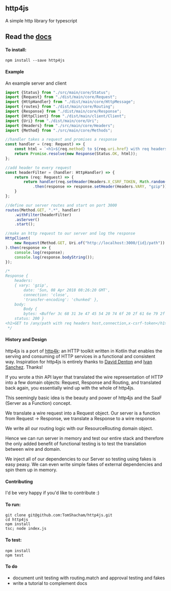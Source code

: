 ## http4js

A simple http library for typescript

## Read the [docs](https://tomshacham.github.io/http4js/)

#### To install:

```
npm install --save http4js
```

#### Example

An example server and client

```typescript
import {Status} from "./src/main/core/Status";
import {Request} from "./dist/main/core/Request";
import {HttpHandler} from "./dist/main/core/HttpMessage";
import {routes} from "./dist/main/core/Routing";
import {Response} from "./dist/main/core/Response";
import {HttpClient} from "./dist/main/client/Client";
import {Uri} from "./dist/main/core/Uri";
import {Headers} from "./src/main/core/Headers";
import {Method} from "./src/main/core/Methods";

//handler takes a request and promises a response
const handler = (req: Request) => {
    const html = `<h1>${req.method} to ${req.uri.href} with req headers ${Object.keys(req.headers)}</h1>`;
    return Promise.resolve(new Response(Status.OK, html));
};

//add header to every request
const headerFilter = (handler: HttpHandler) => {
    return (req: Request) => {
        return handler(req.setHeader(Headers.X_CSRF_TOKEN, Math.random()))
            .then(response => response.setHeader(Headers.VARY, "gzip"));
    }
};

//define our server routes and start on port 3000
routes(Method.GET, ".*", handler)
    .withFilter(headerFilter)
    .asServer()
    .start();

//make an http request to our server and log the response
HttpClient(
    new Request(Method.GET, Uri.of("http://localhost:3000/{id}/path"))
).then(response => {
    console.log(response);
    console.log(response.bodyString());
});

/*
Response {
    headers:
    { vary: 'gzip',
        date: 'Sun, 08 Apr 2018 08:26:20 GMT',
        connection: 'close',
        'transfer-encoding': 'chunked' },
    body:
        Body {
        bytes: <Buffer 3c 68 31 3e 47 45 54 20 74 6f 20 2f 61 6e 79 2f 70 61 74 68 20 77 69 74 68 20 72 65 71 20 68 65 61 64 65 72 73 20 68 6f 73 74 2c 63 6f 6e 6e 65 63 74 ... > },
    status: 200 }
<h1>GET to /any/path with req headers host,connection,x-csrf-token</h1>
 */
```

#### History and Design

http4js is a port of [http4k](https://github.com/http4k/http4k): an HTTP toolkit written in Kotlin that enables the serving and consuming of HTTP services in a functional and consistent way. Inspiration for http4js is entirely thanks to [David Denton](https://github.com/daviddenton) and [Ivan Sanchez](https://github.com/s4nchez). Thanks! 

If you wrote a thin API layer that translated the wire representation of HTTP into a few domain objects: Request, Response and Routing, and translated back again, you essentially wind up with the whole of http4js.

This seemingly basic idea is the beauty and power of http4js and the SaaF (Server as a Function) concept.

We translate a wire request into a Request object. Our server is a function from Request -> Response, we translate a Response to a wire response. 

We write all our routing logic with our ResourceRouting domain object. 

Hence we can run server in memory and test our entire stack and therefore the only added benefit of functional testing is to test the translation between wire and domain.
 
We inject all of our dependencies to our Server so testing using fakes is easy peasy. We can even write simple fakes of external dependencies and spin them up in memory. 


#### Contributing

I'd be very happy if you'd like to contribute :)

#### To run:

```
git clone git@github.com:TomShacham/http4js.git  
cd http4js
npm install
tsc; node index.js
```

#### To test:

```
npm install
npm test
```

#### To do

- document unit testing with routing.match and approval testing and fakes
- write a tutorial to complement docs
